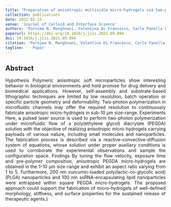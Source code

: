 ```yaml
---
title: "Preparation of anisotropic multiscale micro-hydrogels via two-photon continuous flow lithography"
collection: publications
date: 2022-02-15
venue: 'Journal of Colloid and Interface Science'
authors: 'Purnima N. Manghnani, Valentina Di Francesco, Carlo Panella La Capria, Michele Schlich, Marco Elvino Miali, Thomas Lee Moore, Alessandro Zunino, Martí Duocastella, Paolo Decuzzi'
paperurl: https://doi.org/10.1016/j.jcis.2021.09.094
doi: 10.1016/j.jcis.2021.09.094
citation: 'Purnima N. Manghnani, Valentina Di Francesco, Carlo Panella La Capria, Michele Schlich, Marco Elvino Miali, Thomas Lee Moore, Alessandro Zunino, Martí Duocastella, and Paolo Decuzzi. “Preparation of anisotropic multiscale micro-hydrogels via two-photon continuous flow lithography”. Journal of Colloid and Interface Science 608 (2022), pp. 622–6334'
tagline: '- Paper'
---
```


<h2> Abstract </h2>
<p align= "justify">
Hypothesis
Polymeric anisotropic soft microparticles show interesting behavior in biological environments and hold promise for drug delivery and biomedical applications. However, self-assembly and substrate-based lithographic techniques are limited by low resolution, batch operation or specific particle geometry and deformability. Two-photon polymerization in microfluidic channels may offer the required resolution to continuously fabricate anisotropic micro-hydrogels in sub-10 µm size-range.
Experiments
Here, a pulsed laser source is used to perform two-photon polymerization under microfluidic flow of a poly(ethylene glycol) diacrylate (PEGDA) solution with the objective of realizing anisotropic micro-hydrogels carrying payloads of various nature, including small molecules and nanoparticles. The fabrication process is described via a reactive-convective-diffusion system of equations, whose solution under proper auxiliary conditions is used to corroborate the experimental observations and sample the configuration space.
Findings
By tuning the flow velocity, exposure time and pre-polymer composition, anisotropic PEGDA micro-hydrogels are obtained in the 1–10 μm size-range and exhibit an aspect ratio varying from 1 to 5. Furthermore, 200 nm curcumin-loaded poly(lactic-co-glycolic acid) (PLGA) nanoparticles and 100 nm ssRNA-encapsulating lipid nanoparticles were entrapped within square PEGDA micro-hydrogels. The proposed approach could support the fabrication of micro-hydrogels of well-defined morphology, stiffness, and surface properties for the sustained release of therapeutic agents.}
